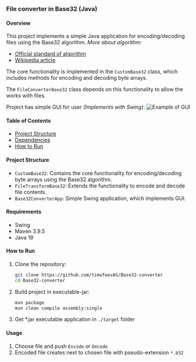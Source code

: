 ### File converter in Base32 (Java)

#### Overview
This project implements
a simple Java application for encoding/decoding files using the Base32 algorithm.
*More about algorithm:*
 - [Official standard of algorithm](https://www.ietf.org/rfc/rfc3548.txt)
 - [Wikipedia article](https://en.wikipedia.org/wiki/Base32)

The core functionality is implemented in the `CustomBase32` class, which includes methods for encoding and decoding byte arrays. 

The `FileConverterBase32` class depends on this functionality to allow the works with files.

Project has simple GUI for user _(Implements with Swing)_:
![Example of GUI](./example1.gif)
#### Table of Contents
- [Project Structure](#project-structure)
- [Dependencies](#dependencies)
- [How to Run](#how-to-run)

#### Project Structure

- `CustomBase32`: Contains the core functionality for encoding/decoding byte arrays using the Base32 algorithm.
- `FileTransformBase32`: Extends the functionality to encode and decode file contents.
- `Base32ConverterApp`: Simple Swing application, which implements GUI.

#### Requirements
 - Swing 
 - Maven 3.9.5
 - Java 19

#### How to Run

1. Clone the repository:
   ```bash
   git clone https://github.com/timofeevAS/Base32-converter
   cd Base32-converter
   ```
2. Build project in executable-jar:
   ```bash
   mvn package
   mvn clean compile assembly:single
   ```
   
3. Get *.jar executable application in `./target` folder

#### Usage
1. Choose file and push `Encode` or `Decode`
2. Encoded file creates next to chosen file with pseudo-extension `*.b32`

